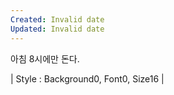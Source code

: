 ```yaml
---
Created: Invalid date
Updated: Invalid date
---
```

아침 8시에만 돈다.

| Style : Background0, Font0, Size16 |